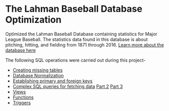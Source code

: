 # The Lahman Baseball Database Optimization

Optimized the Lahman Baseball Database containing statistics for Major League Baseball.
The statistics data found in this database is about pitching, hitting, and fielding from 1871 through 2016. [Learn more about the database here ](https://github.com/Riidhima/The-Lahman-Baseball-Database-Optimization/blob/master/Baseball%20Database%20Documentation.pdf)

The following SQL operations were carried out during this project-
* [Creating missing tables]() 
* [Database Normalization](https://github.com/Riidhima/The-Lahman-Baseball-Database-Optimization/blob/master/Database%20Normalization.pdf)
* [Establishing primary and foreign keys](https://github.com/Riidhima/The-Lahman-Baseball-Database-Optimization/blob/master/Foreign%20Keys.sql)
* [Complex SQL queries for fetching data](https://github.com/Riidhima/The-Lahman-Baseball-Database-Optimization/blob/master/SQL%20Questions%20-%20Part%201.sql) [Part 2](https://github.com/Riidhima/The-Lahman-Baseball-Database-Optimization/blob/master/SQL%20Questions%20-%20Part2.sql) [Part 3](https://github.com/Riidhima/The-Lahman-Baseball-Database-Optimization/blob/master/SQL%20Questions%20-%20Part%203.sql)
* [Views](https://github.com/Riidhima/The-Lahman-Baseball-Database-Optimization/blob/master/View.sql)
* [Functions](https://github.com/Riidhima/The-Lahman-Baseball-Database-Optimization/blob/master/Function.sql)
* [Triggers](https://github.com/Riidhima/The-Lahman-Baseball-Database-Optimization/blob/master/Trigger.sql)

